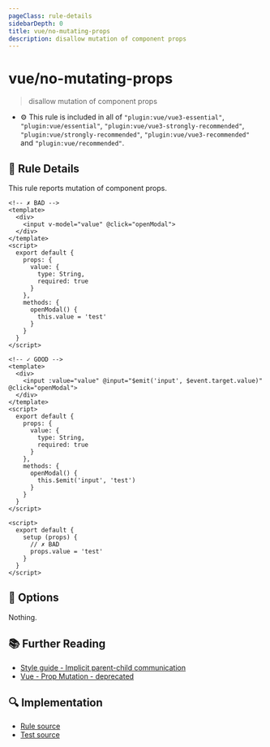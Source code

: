 ```yaml
---
pageClass: rule-details
sidebarDepth: 0
title: vue/no-mutating-props
description: disallow mutation of component props
---
```

# vue/no-mutating-props
> disallow mutation of component props

- :gear: This rule is included in all of `"plugin:vue/vue3-essential"`, `"plugin:vue/essential"`, `"plugin:vue/vue3-strongly-recommended"`, `"plugin:vue/strongly-recommended"`, `"plugin:vue/vue3-recommended"` and `"plugin:vue/recommended"`.

## :book: Rule Details

This rule reports mutation of component props.

<eslint-code-block :rules="{'vue/no-mutating-props': ['error']}">

```vue
<!-- ✗ BAD -->
<template>
  <div>
    <input v-model="value" @click="openModal">
  </div>
</template>
<script>
  export default {
    props: {
      value: {
        type: String,
        required: true
      }
    },
    methods: {
      openModal() {
        this.value = 'test'
      }
    }
  }
</script>
```

</eslint-code-block>

<eslint-code-block :rules="{'vue/no-mutating-props': ['error']}">

```vue
<!-- ✓ GOOD -->
<template>
  <div>
    <input :value="value" @input="$emit('input', $event.target.value)" @click="openModal">
  </div>
</template>
<script>
  export default {
    props: {
      value: {
        type: String,
        required: true
      }
    },
    methods: {
      openModal() {
        this.$emit('input', 'test')
      }
    }
  }
</script>
```

</eslint-code-block>

<eslint-code-block :rules="{'vue/no-mutating-props': ['error']}">

```vue
<script>
  export default {
    setup (props) {
      // ✗ BAD
      props.value = 'test'
    }
  }
</script>
```

</eslint-code-block>

## :wrench: Options

Nothing.

## :books: Further Reading

- [Style guide - Implicit parent-child communication](https://v3.vuejs.org/style-guide/#implicit-parent-child-communication-use-with-caution)
- [Vue - Prop Mutation - deprecated](https://vuejs.org/v2/guide/migration.html#Prop-Mutation-deprecated)

## :mag: Implementation

- [Rule source](https://github.com/vuejs/eslint-plugin-vue/blob/master/lib/rules/no-mutating-props.js)
- [Test source](https://github.com/vuejs/eslint-plugin-vue/blob/master/tests/lib/rules/no-mutating-props.js)
